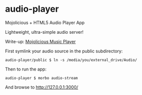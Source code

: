 # audio-player
Mojolicious + HTML5 Audio Player App

Lightweight, ultra-simple audio server!

Write-up: [Mojolicious Music Player](https://ology.github.io/2021/06/04/mojolicious-music-player/)

First symlink your audio source in the public subdirectory:

    audio-player/public $ ln -s /media/you/external_drive/Audio/

Then to run the app:

    audio-player $ morbo audio-stream

And browse to http://127.0.0.1:3000/


